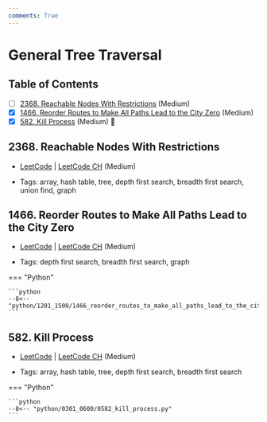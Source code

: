 ```yaml
---
comments: True
---
```


# General Tree Traversal

## Table of Contents

- [ ] [2368. Reachable Nodes With Restrictions](https://leetcode.cn/problems/reachable-nodes-with-restrictions/) (Medium)
- [x] [1466. Reorder Routes to Make All Paths Lead to the City Zero](https://leetcode.cn/problems/reorder-routes-to-make-all-paths-lead-to-the-city-zero/) (Medium)
- [x] [582. Kill Process](https://leetcode.cn/problems/kill-process/) (Medium) 👑

## 2368. Reachable Nodes With Restrictions

-   [LeetCode](https://leetcode.com/problems/reachable-nodes-with-restrictions/) | [LeetCode CH](https://leetcode.cn/problems/reachable-nodes-with-restrictions/) (Medium)

-   Tags: array, hash table, tree, depth first search, breadth first search, union find, graph


## 1466. Reorder Routes to Make All Paths Lead to the City Zero

-   [LeetCode](https://leetcode.com/problems/reorder-routes-to-make-all-paths-lead-to-the-city-zero/) | [LeetCode CH](https://leetcode.cn/problems/reorder-routes-to-make-all-paths-lead-to-the-city-zero/) (Medium)

-   Tags: depth first search, breadth first search, graph

=== "Python"

    ```python
    --8<-- "python/1201_1500/1466_reorder_routes_to_make_all_paths_lead_to_the_city_zero.py"
    ```



## 582. Kill Process

-   [LeetCode](https://leetcode.com/problems/kill-process/) | [LeetCode CH](https://leetcode.cn/problems/kill-process/) (Medium)

-   Tags: array, hash table, tree, depth first search, breadth first search

=== "Python"

    ```python
    --8<-- "python/0301_0600/0582_kill_process.py"
    ```
